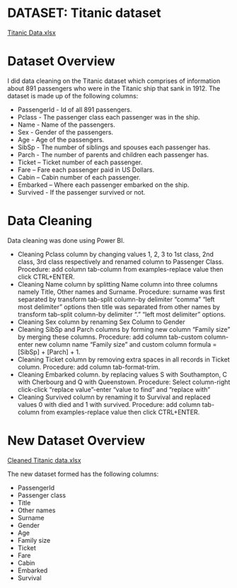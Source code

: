 # DATASET: Titanic dataset
[Titanic Data.xlsx](https://github.com/stephaniemwaniki/Data-cleaning-Titanic-Dataset-with-POWER-BI/files/10944000/Titanic.Data.xlsx)
# Dataset Overview
I did data cleaning on the Titanic dataset which comprises of information about 891 passengers who were in the Titanic ship that sank in 1912.
The dataset is made up of the following columns:
- PassengerId - Id of all 891 passengers.
- Pclass - The passenger class each passenger was in the ship.
- Name - Name of the passengers.
- Sex - Gender of the passengers.
- Age - Age of the passengers.
- SibSp - The number of siblings and spouses each passenger has.
- Parch - The number of parents and children each passenger has.
- Ticket – Ticket number of each passenger.
- Fare – Fare each passenger paid in US Dollars.
- Cabin – Cabin number of each passenger.
- Embarked – Where each passenger embarked on the ship.
- Survived - If the passenger survived or not.
# Data Cleaning
Data cleaning was done using Power BI.
-  Cleaning Pclass column
by changing values 1, 2, 3 to 1st class, 2nd class, 3rd class respectively and renamed column to Passenger Class.            
Procedure: add column tab-column from examples-replace value then click CTRL+ENTER.
- Cleaning Name column
by splitting Name column into three columns namely Title, Other names and Surname.
Procedure: surname was first separated by transform tab-split column-by delimiter “comma” “left most delimiter” options then title was separated from other names by transform tab-split column-by delimiter “.” “left most delimiter” options.
- Cleaning Sex column
by renaming Sex Column to Gender
- Cleaning SibSp and Parch columns
by forming new column “Family size” by merging these columns.
Procedure: add column tab-custom column-enter new column name “Family size” and custom column formula = [SibSp] + [Parch] + 1.
- Cleaning Ticket column
by removing extra spaces in all records in Ticket column.
Procedure: add column tab-format-trim.
- Cleaning Embarked column.
by replacing values S with Southampton, C with Cherbourg and Q with Queenstown.
Procedure: Select column-right click-click “replace value”-enter “value to find” and “replace with”
- Cleaning Survived column
by renaming it to Survival and replaced values 0 with died and 1 with survived.
Procedure: add column tab-column from examples-replace value then click CTRL+ENTER.
# New Dataset Overview
[Cleaned Titanic data.xlsx](https://github.com/stephaniemwaniki/Data-cleaning-Titanic-Dataset-with-POWER-BI/files/10944035/Cleaned.Titanic.data.xlsx)

The new dataset formed has the following columns:
- PassengerId
- Passenger class
- Title
- Other names
- Surname
- Gender
- Age
- Family size
- Ticket
- Fare
- Cabin
- Embarked
- Survival

